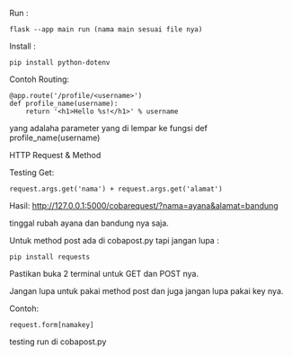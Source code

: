 Run :

```
flask --app main run (nama main sesuai file nya)
```

Install :
```
pip install python-dotenv
```

Contoh Routing:

```
@app.route('/profile/<username>')
def profile_name(username):
    return '<h1>Hello %s!</h1>' % username
```

yang <username> adalaha parameter yang di lempar ke fungsi def profile_name(username)

HTTP Request & Method

Testing Get:

```
request.args.get('nama') + request.args.get('alamat')
```

Hasil:
http://127.0.0.1:5000/cobarequest/?nama=ayana&alamat=bandung

tinggal rubah ayana dan bandung nya saja.

Untuk method post ada di cobapost.py tapi jangan lupa :
```
pip install requests
```

Pastikan buka 2 terminal untuk GET dan POST nya.

Jangan lupa untuk pakai method post dan juga
jangan lupa pakai key nya.

Contoh:
```
request.form[namakey]
```

testing run di cobapost.py